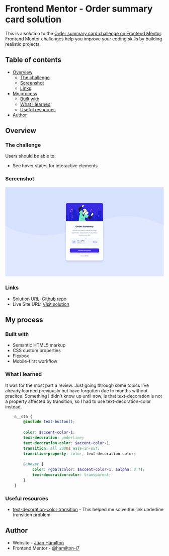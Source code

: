 # Frontend Mentor - Order summary card solution

This is a solution to the [Order summary card challenge on Frontend Mentor](https://www.frontendmentor.io/challenges/order-summary-component-QlPmajDUj). Frontend Mentor challenges help you improve your coding skills by building realistic projects. 

## Table of contents

- [Overview](#overview)
  - [The challenge](#the-challenge)
  - [Screenshot](#screenshot)
  - [Links](#links)
- [My process](#my-process)
  - [Built with](#built-with)
  - [What I learned](#what-i-learned)
  - [Useful resources](#useful-resources)
- [Author](#author)

## Overview

### The challenge

Users should be able to:

- See hover states for interactive elements

### Screenshot

![Solution](./images/solution.png)

### Links

- Solution URL: [Github repo](https://github.com/hamilton-i7/order_summary_component)
- Live Site URL: [Visit solution](https://order-summary-component-lac.vercel.app/)

## My process

### Built with

- Semantic HTML5 markup
- CSS custom properties
- Flexbox
- Mobile-first workflow

### What I learned

It was for the most part a review. Just going through some topics I've already learned previously but have forgotten due to months without pracitce.
Something I didn't know up until now, is that text-decoration is not a property affected by transition, so I had to use text-decoration-color instead.
```scss
    &__cta {
        @include text-button();

        color: $accent-color-1;   
        text-decoration: underline;     
        text-decoration-color: $accent-color-1;
        transition: all 200ms ease-in-out;
        transition-property: color, text-decoration-color;

        &:hover {
            color: rgba($color: $accent-color-1, $alpha: 0.7);
            text-decoration-color: transparent;
        }
    }
```

### Useful resources

- [text-decoration-color transition](https://stackoverflow.com/questions/30352431/css-transition-not-working-with-underline) - This helped me solve the link underline transition problem.

## Author

- Website - [Juan Hamilton](https://github.com/hamilton-i7)
- Frontend Mentor - [@hamilton-i7](https://www.frontendmentor.io/profile/hamilton-i7)